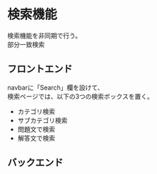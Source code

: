 # 検索機能

検索機能を非同期で行う。
<br>
部分一致検索

## フロントエンド

navbarに「Search」欄を設けて、
<br>
検索ページでは、以下の3つの検索ボックスを置く。
- カテゴリ検索
- サブカテゴリ検索
- 問題文で検索
- 解答文で検索

## バックエンド